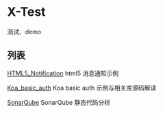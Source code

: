 # X-Test

测试、demo


## 列表

[HTML5_Notification](./HTML5_Notification) html5 消息通知示例

[Koa_basic_auth](./Koa_basic_auth) Koa basic auth 示例与相关库源码解读

[SonarQube](./SonarQube) SonarQube 静态代码分析
